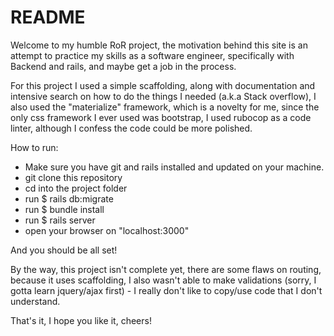 # README

Welcome to my humble RoR project, the motivation behind this site is an attempt
to practice my skills as a software engineer, specifically with Backend and
rails, and maybe get a job in the process.

For this project I used a simple scaffolding, along with documentation and
intensive search on how to do the things I needed (a.k.a Stack overflow),
I also used the "materialize" framework, which is a novelty for me, since the
only css framework I ever used was bootstrap, I used rubocop as a code linter,
although I confess the code could be more polished.

How to run:

- Make sure you have git and rails installed and updated on your machine.
- git clone this repository
- cd into the project folder
- run $ rails db:migrate
- run $ bundle install
- run $ rails server
- open your browser on "localhost:3000"

And you should be all set!

By the way, this project isn't complete yet, there are some flaws on routing,
because it uses scaffolding, I also wasn't able to make validations (sorry,
I gotta learn jquery/ajax first) - I really don't like to copy/use code that
I don't understand.

That's it, I hope you like it, cheers!
